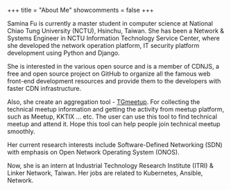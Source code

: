 +++
title = "About Me"
showcomments = false
+++

Samina Fu is currently a master student in computer science at National Chiao Tung University (NCTU), Hsinchu, Taiwan.
She has been a Network & Systems Engineer in NCTU Information Technology Service Center, where she developed the network operation platform, IT security platform development using Python and Django.

She is interested in the various open source and is a member of CDNJS, a free and open source project on GitHub to organize all the famous web front-end development resources and provide them to the developers with faster CDN infrastructure.

Also, she create an aggregation tool - [TGmeetup](https://github.com/TGmeetup/TGmeetup). For collecting the technical meetup information and getting the activity from meetup platform, such as Meetup, KKTIX ... etc. The user can use this tool to find technical meetup and attend it. Hope this tool can help people join technical meetup smoothly.

Her current research interests include Software-Defined Networking (SDN) with emphasis on Open Network Operating System (ONOS).

Now, she is an intern at Industrial Technology Research Institute (ITRI) & Linker Network, Taiwan.
Her jobs are related to Kubernetes, Ansible, Network.


